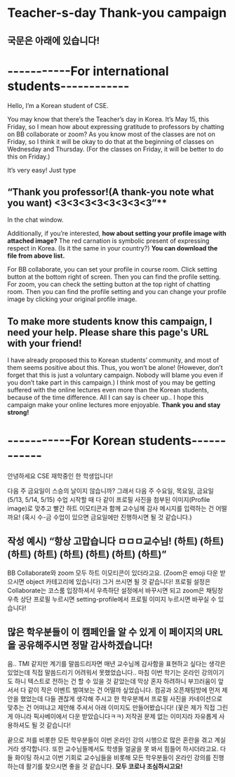 # Teacher-s-day Thank-you campaign

## 국문은 아래에 있습니다!

# -----------For international students------------

Hello, I’m a Korean student of CSE.

 You may know that there’s the Teacher’s day in Korea. It’s May 15, this Friday, so I mean how about expressing gratitude to professors by chatting on BB collaborate or zoom? As you know most of the classes are not on Friday, so I think it will be okay to do that at the beginning of classes on Wednesday and Thursday. (For the classes on Friday, it will be better to do this on Friday.)
 
It’s very easy!
Just type

## “Thank you professor!(A thank-you note what you want) <3<3<3<3<3<3<3<3”**

In the chat window.

Additionally, if you’re interested, **how about setting your profile image with attached image?** The red carnation is symbolic present of expressing respect in Korea. (Is it the same in your country?) **You can download the file from above list.**

 For BB collaborate, you can set your profile in course room. Click setting button at the bottom right of screen. Then you can find the profile setting. For zoom, you can check the setting button at the top right of chatting room. Then you can find the profile setting and you can change your profile image by clicking your original profile image.
 
## To make more students know this campaign, I need your help. Please share this page's URL with your friend!
 
I have already proposed this to Korean students’ community, and most of them seems positive about this. Thus, you won’t be alone! (However, don’t forget that this is just a voluntary campaign. Nobody will blame you even if you don’t take part in this campaign.)
I think most of you may be getting suffered with the online lectures even more than the Korean students, because of the time difference. All I can say is cheer up.. I hope this campaign make your online lectures more enjoyable. **Thank you and stay strong!**

# -----------For Korean students------------

안녕하세요 CSE 재학중인 한 학생입니다!

다음 주 금요일이 스승의 날이지 않습니까? 그래서 다음 주 수요일, 목요일, 금요일(5/13, 5/14, 5/15) 수업 시작할 때 다 같이 프로필 사진을 첨부된 이미지(Profile image)로 맞추고 빨간 하트 이모티콘과 함께 교수님께 감사 메시지를 입력하는 건 어떨까요! (혹시 수-금 수업이 있으면 금요일에만 진행하시면 될 것 같습니다.)

## 작성 예시) “항상 고맙습니다 ㅁㅁㅁ교수님! (하트) (하트) (하트) (하트) (하트) (하트) (하트) (하트)”

BB Collaborate와 zoom 모두 하트 이모티콘이 있더라고요. (Zoom은 emoji 다운 받으시면 object 카테고리에 있습니다) 그거 쓰시면 될 것 같습니다!
프로필 설정은 Collaborate는 코스룸 입장하셔서 우측하단 설정에서 바꾸시면 되고 zoom은 채팅창 우측 상단 프로필 누르시면 setting-profile에서 프로필 이미지 누르시면 바꾸실 수 있습니다!

## 많은 학우분들이 이 캠페인을 알 수 있게 이 페이지의 URL을 공유해주시면 정말 감사하겠습니다!

음.. TMI 같지만 계기를 말씀드리자면 매년 교수님께 감사함을 표현하고 싶다는 생각은 있었는데 직접 말씀드리기 어려워서 못했었습니다.. 마침 이번 학기는 온라인 강의이기도 하니 텍스트로 전하는 건 할 수 있을 것 같았는데 막상 혼자 하려하니 부끄러움이 앞서서 다 같이 작은 이벤트 벌여보는 건 어떨까 싶었습니다. 컴공과 오픈채팅방에 먼저 제안을 했었는데 다들 괜찮게 생각해 주시고 한 학우분께서 프로필 사진을 카네이션으로 맞추는 건 어떠냐고 제안해 주셔서 아래 이미지도 만들어봤습니다! (꽃은 제가 직접 그린 게 아니라 픽사베이에서 다운 받았습니다ㅋㅋ) 저작권 문제 없는 이미지라 자유롭게 사용하셔도 될 것 같습니다!

끝으로 저를 비롯한 모든 학우분들이 이번 온라인 강의 시행으로 많은 혼란을 겪고 계실 거라 생각합니다. 또한 교수님들께서도 학생들 얼굴을 못 봐서 힘들어 하시더라고요. 다들 화이팅 하시고 이번 기회로 교수님들을 비롯해 모든 학우분들이 온라인 강의를 진행하는데 활기를 찾으시면 좋을 것 같습니다. **모두 코로나 조심하시고요!**
